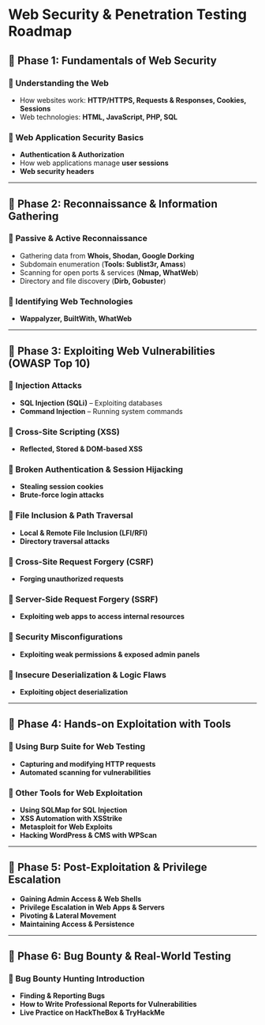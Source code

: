 # Web Security & Penetration Testing Roadmap

## 🔹 Phase 1: Fundamentals of Web Security
### 📌 Understanding the Web
- How websites work: **HTTP/HTTPS, Requests & Responses, Cookies, Sessions**
- Web technologies: **HTML, JavaScript, PHP, SQL**

### 📌 Web Application Security Basics
- **Authentication & Authorization**
- How web applications manage **user sessions**
- **Web security headers**

---

## 🔹 Phase 2: Reconnaissance & Information Gathering
### 📌 Passive & Active Reconnaissance
- Gathering data from **Whois, Shodan, Google Dorking**
- Subdomain enumeration (**Tools: Sublist3r, Amass**)
- Scanning for open ports & services (**Nmap, WhatWeb**)
- Directory and file discovery (**Dirb, Gobuster**)

### 📌 Identifying Web Technologies
- **Wappalyzer, BuiltWith, WhatWeb**

---

## 🔹 Phase 3: Exploiting Web Vulnerabilities (OWASP Top 10)
### 📌 Injection Attacks
- **SQL Injection (SQLi)** – Exploiting databases
- **Command Injection** – Running system commands

### 📌 Cross-Site Scripting (XSS)
- **Reflected, Stored & DOM-based XSS**

### 📌 Broken Authentication & Session Hijacking
- **Stealing session cookies**
- **Brute-force login attacks**

### 📌 File Inclusion & Path Traversal
- **Local & Remote File Inclusion (LFI/RFI)**
- **Directory traversal attacks**

### 📌 Cross-Site Request Forgery (CSRF)
- **Forging unauthorized requests**

### 📌 Server-Side Request Forgery (SSRF)
- **Exploiting web apps to access internal resources**

### 📌 Security Misconfigurations
- **Exploiting weak permissions & exposed admin panels**

### 📌 Insecure Deserialization & Logic Flaws
- **Exploiting object deserialization**

---

## 🔹 Phase 4: Hands-on Exploitation with Tools
### 📌 Using Burp Suite for Web Testing
- **Capturing and modifying HTTP requests**
- **Automated scanning for vulnerabilities**

### 📌 Other Tools for Web Exploitation
- **Using SQLMap for SQL Injection**
- **XSS Automation with XSStrike**
- **Metasploit for Web Exploits**
- **Hacking WordPress & CMS with WPScan**

---

## 🔹 Phase 5: Post-Exploitation & Privilege Escalation
- **Gaining Admin Access & Web Shells**
- **Privilege Escalation in Web Apps & Servers**
- **Pivoting & Lateral Movement**
- **Maintaining Access & Persistence**

---

## 🔹 Phase 6: Bug Bounty & Real-World Testing
### 📌 Bug Bounty Hunting Introduction
- **Finding & Reporting Bugs**
- **How to Write Professional Reports for Vulnerabilities**
- **Live Practice on HackTheBox & TryHackMe**
